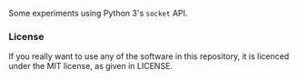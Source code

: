 Some experiments using Python 3's `socket` API.

### License
If you really want to use any of the software in this repository, it is
licenced under the MIT license, as given in LICENSE.
